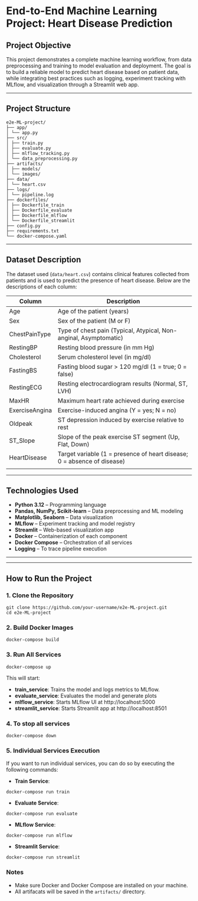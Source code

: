 # End-to-End Machine Learning Project: Heart Disease Prediction

## Project Objective

This project demonstrates a complete machine learning workflow, from data preprocessing and training to model evaluation and deployment. The goal is to build a reliable model to predict heart disease based on patient data, while integrating best practices such as logging, experiment tracking with MLflow, and visualization through a Streamlit web app.

---
## Project Structure

```plaintext
e2e-ML-project/
├── app/
│ └── app.py
├── src/
│ ├── train.py 
│ ├── evaluate.py 
│ ├── mlflow_tracking.py 
│ └── data_preprocessing.py 
├── artifacts/
│ ├── models/ 
│ └── images/ 
├── data/
│ └── heart.csv 
├── logs/
│ └── pipeline.log 
├── dockerfiles/
│ ├── Dockerfile_train 
│ ├── Dockerfile_evaluate 
│ ├── Dockerfile_mlflow 
│ └── Dockerfile_streamlit 
├── config.py 
├── requirements.txt 
└── docker-compose.yaml 
```
---
## Dataset Description

The dataset used (`data/heart.csv`) contains clinical features collected from patients and is used to predict the presence of heart disease. Below are the descriptions of each column:

| Column         | Description                                                                 |
|----------------|-----------------------------------------------------------------------------|
| Age            | Age of the patient (years)                                                  |
| Sex            | Sex of the patient (M or F)                                                 |
| ChestPainType  | Type of chest pain (Typical, Atypical, Non-anginal, Asymptomatic)          |
| RestingBP      | Resting blood pressure (in mm Hg)                                           |
| Cholesterol    | Serum cholesterol level (in mg/dl)                                          |
| FastingBS      | Fasting blood sugar > 120 mg/dl (1 = true; 0 = false)                       |
| RestingECG     | Resting electrocardiogram results (Normal, ST, LVH)                         |
| MaxHR          | Maximum heart rate achieved during exercise                                 |
| ExerciseAngina | Exercise-induced angina (Y = yes; N = no)                                   |
| Oldpeak        | ST depression induced by exercise relative to rest                          |
| ST_Slope       | Slope of the peak exercise ST segment (Up, Flat, Down)                      |
| HeartDisease   | Target variable (1 = presence of heart disease; 0 = absence of disease)     |
                       |

---

## Technologies Used

- **Python 3.12** – Programming language
- **Pandas, NumPy, Scikit-learn** – Data preprocessing and ML modeling
- **Matplotlib, Seaborn** – Data visualization
- **MLflow** – Experiment tracking and model registry
- **Streamlit** – Web-based visualization app
- **Docker** – Containerization of each component
- **Docker Compose** – Orchestration of all services
- **Logging** – To trace pipeline execution

---

---

## How to Run the Project

### 1. Clone the Repository

```
git clone https://github.com/your-username/e2e-ML-project.git
cd e2e-ML-project
```
### 2. Build Docker Images
```
docker-compose build
```
### 3. Run All Services
```
docker-compose up
```
This will start:
- **train_service**: Trains the model and logs metrics to MLflow.
- **evaluate_service**: Evaluates the model and generate plots
- **mlflow_service**: Starts MLflow UI at http://localhost:5000
- **streamlit_service**: Starts Streamlit app at http://localhost:8501
### 4. To stop all services
```
docker-compose down
```
### 5. Individual Services Execution
If you want to run individual services, you can do so by executing the following commands:
- **Train Service**: 
```
docker-compose run train
```
- **Evaluate Service**: 
```
docker-compose run evaluate
```
- **MLflow Service**: 
```
docker-compose run mlflow
```
- **Streamlit Service**: 
```
docker-compose run streamlit
```
### Notes
- Make sure Docker and Docker Compose are installed on your machine.
- All artifacats will be saved in the `artifacts/` directory.




